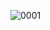 ![0001](https://user-images.githubusercontent.com/1951843/184232209-fc372ddf-b903-4cf8-a825-cf6d49c263ea.png)
